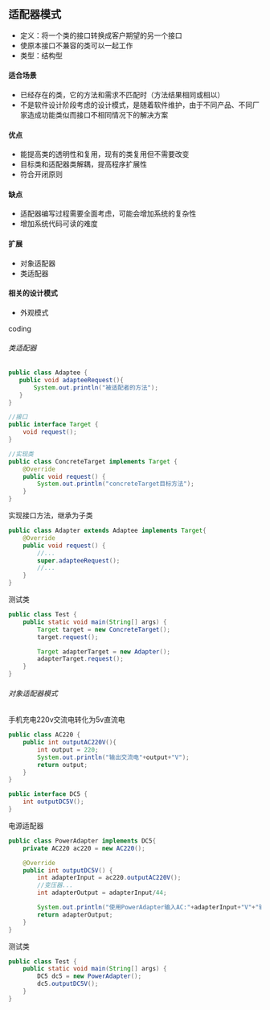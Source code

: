 ## 适配器模式

* 定义：将一个类的接口转换成客户期望的另一个接口
* 使原本接口不兼容的类可以一起工作
* 类型：结构型

#### 适合场景

* 已经存在的类，它的方法和需求不匹配时（方法结果相同或相以）
* 不是软件设计阶段考虑的设计模式，是随着软件维护，由于不同产品、不同厂家造成功能类似而接口不相同情况下的解决方案

#### 优点

* 能提高类的透明性和复用，现有的类复用但不需要改变
* 目标类和适配器类解耦，提高程序扩展性
* 符合开闭原则

#### 缺点

* 适配器编写过程需要全面考虑，可能会增加系统的复杂性
* 增加系统代码可读的难度

#### 扩展

* 对象适配器
* 类适配器

#### 相关的设计模式

* 外观模式

coding

###### 类适配器

 ```java
public class Adaptee {
    public void adapteeRequest(){
        System.out.println("被适配者的方法");
    }
}
 ```

```java
//接口
public interface Target {
    void request();
}
```

```java
//实现类
public class ConcreteTarget implements Target {
    @Override
    public void request() {
        System.out.println("concreteTarget目标方法");
    }
}
```

实现接口方法，继承为子类

```java
public class Adapter extends Adaptee implements Target{
    @Override
    public void request() {
        //...
        super.adapteeRequest();
        //...
    }
}
```

 测试类

```java
public class Test {
    public static void main(String[] args) {
        Target target = new ConcreteTarget();
        target.request();

        Target adapterTarget = new Adapter();
        adapterTarget.request();
    }
}
```

######  对象适配器模式

手机充电220v交流电转化为5v直流电

```java
public class AC220 {
    public int outputAC220V(){
        int output = 220;
        System.out.println("输出交流电"+output+"V");
        return output;
    }
}
```

```java
public interface DC5 {
    int outputDC5V();
}
```

电源适配器

```java
public class PowerAdapter implements DC5{
    private AC220 ac220 = new AC220();

    @Override
    public int outputDC5V() {
        int adapterInput = ac220.outputAC220V();
        //变压器...
        int adapterOutput = adapterInput/44;

        System.out.println("使用PowerAdapter输入AC:"+adapterInput+"V"+"输出DC:"+adapterOutput+"V");
        return adapterOutput;
    }
}
```

测试类

```java
public class Test {
    public static void main(String[] args) {
        DC5 dc5 = new PowerAdapter();
        dc5.outputDC5V();
    }
}
```

